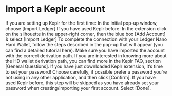 
# Import a Keplr account

If you are setting up Keplr for the first time:
In the initial pop-up window, choose [Import Ledger]
If you have used Keplr before:
In the extension click on the silhouette in the upper-right corner, then the blue box [Add Account] & select [Import Ledger]
To complete the connection with your Ledger Nano Hard Wallet, follow the steps described in the pop-up that will appear (you can find a detailed tutorial here).
Make sure you have imported the account with the correct derivation path.
If you are interested in knowing more about the HD wallet derivation path, you can find more in the Keplr FAQ, section [General Questions].
If you have just downloaded Keplr extension, it’s time to set your password! Choose carefully, if possible prefer a password you’re not using in any other application, and then click [Confirm].
If you have used Keplr before, this step will be skipped as you have already set your password when creating/importing your first account.
Select [Done].
